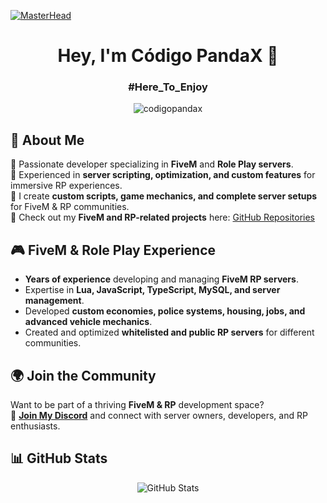 [![MasterHead](https://developers.giphy.com/branch/master/static/api-512d36c09662682717108a38bbb5c57d.gif)](https://google.com/)

<h1 align="center">Hey, I'm Código PandaX 👋</h1>
<h3 align="center">#Here_To_Enjoy</h3>

<p align="center">
  <img src="https://komarev.com/ghpvc/?username=codigopandax&label=Profile%20views&color=0e75b6&style=flat" alt="codigopandax" />
</p>

## 🚀 About Me
🔹 Passionate developer specializing in **FiveM** and **Role Play servers**.  
🔹 Experienced in **server scripting, optimization, and custom features** for immersive RP experiences.  
🔹 I create **custom scripts, game mechanics, and complete server setups** for FiveM & RP communities.  
🔹 Check out my **FiveM and RP-related projects** here: [GitHub Repositories](https://github.com/codigopandax?tab=repositories)  

## 🎮 FiveM & Role Play Experience
- **Years of experience** developing and managing **FiveM RP servers**.  
- Expertise in **Lua, JavaScript, TypeScript, MySQL, and server management**.  
- Developed **custom economies, police systems, housing, jobs, and advanced vehicle mechanics**.  
- Created and optimized **whitelisted and public RP servers** for different communities.  

## 🌍 Join the Community
Want to be part of a thriving **FiveM & RP** development space?  
🔗 **[Join My Discord](https://discord.gg/Bc7grHrGGp)** and connect with server owners, developers, and RP enthusiasts.  

## 📊 GitHub Stats
<p align="center">
  <img src="https://github-readme-stats.vercel.app/api?username=codigopandax&theme=onedark&show_icons=true" alt="GitHub Stats" />
</p>
